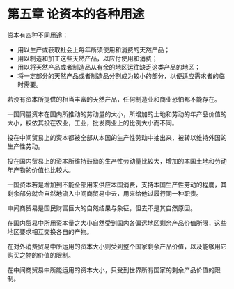 # 第五章 论资本的各种用途



资本有四种不同用途：

- 用以生产或获取社会上每年所须使用和消费的天然产品；
- 用以制造和加工这些天然产品，以应付使用和消费；
- 用以将天然产品或者制造品从有余的地区运往缺乏这类产品的地区；
- 将一定部分的天然产品或者制造品分割成为较小的部分，以便适应需求者的临时需要。

若没有资本所提供的相当丰富的天然产品，任何制造业和商业恐怕都不能存在。

一国同量资本在国内所推动的劳动量的大小，所增加的土地和劳动的年产品价值的大小，权依其投在农业，工业，批发商业上的比例大小而不同。

投在中间贸易上的资本都被全部从本国的生产性劳动中抽出来，被转以维持外国的生产性劳动。

投在国内贸易上的资本所维持鼓励的生产性劳动量比较大，增加的本国土地和劳动年产物的价值也比较大。

一国资本若是增加到不能全部用来供应本国消费，支持本国生产性劳动的程度，其剩余部分就会自然地流入中间商贸易中去，用来给他过履行同一种职责。

中间商贸易是国民财富巨大的自然结果与象征，但去不是其自然原因。

在国内贸易中所用资本量之大小自然受到国内各偏远地区剩余产品价值所限，这些地区要求相互交换各自的产物。

在对外消费贸易中所运用的资本大小则受到整个国家剩余产品价值，以及能够用它购买之物的价值的限制。

在中间商贸易中所能运用的资本大小，只受到世界所有国家的剩余产品价值的限制。

